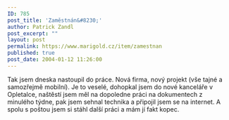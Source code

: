 ```yaml
---
ID: 785
post_title: 'Zaměstnán&#8230;'
author: Patrick Zandl
post_excerpt: ""
layout: post
permalink: https://www.marigold.cz/item/zamestnan
published: true
post_date: 2004-01-12 11:26:00
---
```

Tak jsem dneska nastoupil do práce. Nová firma, nový projekt (vše tajné a samozřejmě mobilní). Je to veselé, dohopkal jsem do nové kanceláře v Opletalce, naštěstí jsem měl na dopoledne práci na dokumentech z minulého týdne, pak jsem sehnal technika a připojil jsem se na internet. A spolu s poštou jsem si stáhl další práci a mám jí fakt kopec.